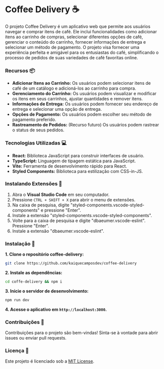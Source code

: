 # Coffee Delivery ☕
O projeto Coffee Delivery é um aplicativo web que permite aos usuários navegar e comprar itens de café. Ele inclui funcionalidades como adicionar itens ao carrinho de compras, selecionar diferentes opções de café, gerenciar o conteúdo do carrinho, fornecer informações de entrega e selecionar um método de pagamento. O projeto visa fornecer uma experiência perfeita e amigável para os entusiastas do café, simplificando o processo de pedidos de suas variedades de café favoritas online.
### Recursos 📦
- **Adicionar Itens ao Carrinho:** Os usuários podem selecionar itens de café de um catálogo e adicioná-los ao carrinho para compra.
- **Gerenciamento do Carrinho:** Os usuários podem visualizar e modificar os itens em seus carrinhos, ajustar quantidades e remover itens.
- **Informações de Entrega:** Os usuários podem fornecer seu endereço de entrega e selecionar uma opção de entrega.
- **Opções de Pagamento:** Os usuários podem escolher seu método de pagamento preferido.
- **Rastreamento de Pedidos:** (Recurso futuro) Os usuários podem rastrear o status de seus pedidos.
### Tecnologias Utilizadas 💻
- **React:** Biblioteca JavaScript para construir interfaces de usuário.
- **TypeScript:** Linguagem de tipagem estática para JavaScript.
- **Vite:** Ferramenta de desenvolvimento rápido para React.
- **Styled Components:** Biblioteca para estilização com CSS-in-JS.
### Instalando Extensões 🚀
1. Abra o **Visual Studio Code** em seu computador.
2. Pressione `CTRL + SHIFT + X` para abrir o menu de extensões.
3. Na caixa de pesquisa, digite "styled-components.vscode-styled-components" e pressione "Enter".
4. Instale a extensão "styled-components.vscode-styled-components".
5. Volte para a caixa de pesquisa e digite "dbaeumer.vscode-eslint". Pressione "Enter".
6. Instale a extensão "dbaeumer.vscode-eslint".
### Instalação 🔧
**1. Clone o repositório coffee-delivery:**
```bash
git clone https://github.com/kaiquecamposdev/coffee-delivery
```
**2. Instale as dependências:**
```bash
cd coffe-delivery && npm i
```
**3. Inicie o servidor de desenvolvimento:**
```bash
npm run dev
```
**4. Acesse o aplicativo em `http://localhost:3000`.**
### Contribuições 🤝
Contribuições para o projeto são bem-vindas! Sinta-se à vontade para abrir issues ou enviar pull requests.
### Licença 📝
Este projeto é licenciado sob a [MIT License](./LICENSE).
